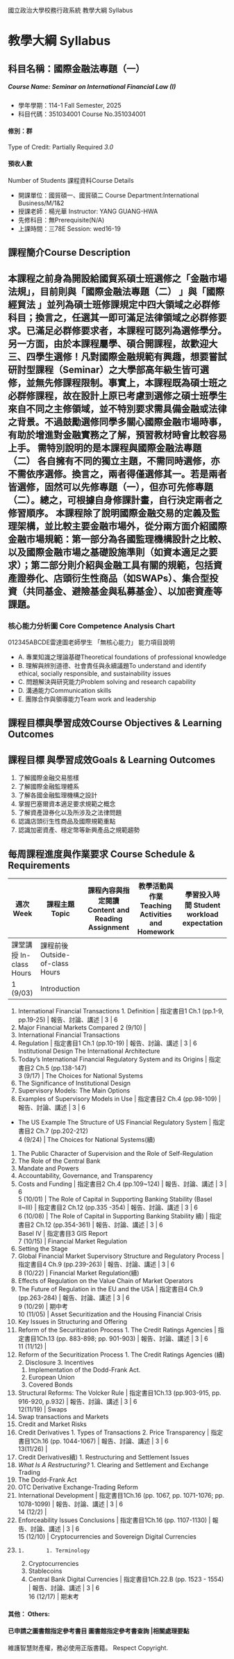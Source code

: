國立政治大學校務行政系統 教學大綱 Syllabus
# 教學大綱 Syllabus
##  科目名稱：國際金融法專題（一）
#####  Course Name: Seminar on International Financial Law (I)
  * 學年學期：114-1 Fall Semester, 2025 
  * 科目代碼：351034001 Course No.351034001
#### 修別：群
Type of Credit: Partially Required 
_3.0_
#### 預收人數
Number of Students
課程資料Course Details
  * 開課單位：國貿碩一、國貿碩二 Course Department:International Business/M/1&2 
  * 授課老師：楊光華 Instructor: YANG GUANG-HWA 
  * 先修科目：無Prerequisite(N/A)
  * 上課時間：三78E Session: wed16-19
##  課程簡介Course Description
本課程之前身為開設給國貿系碩士班選修之「金融市場法規」，目前則與「國際金融法專題（二） 」與「國際經貿法 」並列為碩士班修課規定中四大領域之必群修科目；換言之，任選其一即可滿足法律領域之必群修要求。已滿足必群修要求者，本課程可認列為選修學分。 另一方面，由於本課程屬學、碩合開課程，故歡迎大三、四學生選修！凡對國際金融規範有興趣，想要嘗試研討型課程（Seminar）之大學部高年級生皆可選修，並無先修課程限制。事實上，本課程既為碩士班之必群修課程，故在設計上原已考慮到選修之碩士班學生來自不同之主修領域，並不特別要求需具備金融或法律之背景。不過鼓勵選修同學多關心國際金融市場時事，有助於增進對金融實務之了解，預習教材時會比較容易上手。 需特別說明的是本課程與國際金融法專題（二） 各自擁有不同的獨立主題，不需同時選修，亦不需依序選修。換言之，兩者得僅選修其一。若是兩者皆選修，固然可以先修專題（一），但亦可先修專題（二）。總之，可根據自身修課計畫，自行決定兩者之修習順序。 本課程除了說明國際金融交易的定義及監理架構，並比較主要金融市場外，從分兩方面介紹國際金融市場規範：第一部分為各國監理機構設計之比較、以及國際金融市場之基礎設施準則（如資本適足之要求）；第二部分則介紹與金融工具有關的規範，包括資產證券化、店頭衍生性商品（如SWAPs）、集合型投資（共同基金、避險基金與私募基金）、以加密資產等課題。  
---  
###  核心能力分析圖 Core Competence Analysis Chart
012345ABCDE雷達圖老師學生
「無核心能力」 
能力項目說明
  * A. 專業知識之理論基礎Theoretical foundations of professional knowledge
  * B. 理解與辨別道德、社會責任與永續議題To understand and identify ethical, socially responsible, and sustainability issues
  * C. 問題解決與研究能力Problem solving and research capability
  * D. 溝通能力Communication skills
  * E. 團隊合作與領導能力Team work and leadership
##  課程目標與學習成效Course Objectives & Learning Outcomes 
課程目標 與學習成效Goals & Learning Outcomes  
---  
  1. 了解國際金融交易態樣
  2. 了解國際金融監理體系
  3. 了解各國金融監理機構之設計
  4. 掌握巴塞爾資本適足要求規範之概念
  5. 了解資產證券化以及所涉及之法律問題
  6. 認識店頭衍生性商品及國際規範重點
  7. 認識加密資產、穩定幣等新興產品之規範趨勢
##  每周課程進度與作業要求 Course Schedule & Requirements
|  週次 Week |  課程主題 Topic |  課程內容與指定閱讀 Content and Reading Assignment |  教學活動與作業 Teaching Activities and Homework |  學習投入時間 Student workload expectation  
---|---|---|---|---  
課堂講授 In-class Hours |  課程前後 Outside-of-class Hours  
1 (9/03) |  Introduction
  1. International Financial Transactions
    1. Definition
|  指定書目1 Ch.1 (pp.1-9,  pp.19-25) |  報告、討論、講述 |  3 |  6  
  1. Major Financial Markets Compared
2 (9/10) | 
  1. International Financial Transactions
  1. Regulation
|  指定書目1 Ch.1 (pp.10-19) |  報告、討論、講述 |  3 |  6  
Institutional Design The International Architecture
  1. Today’s International Financial Regulatory System and its Origins
|  指定書目2 Ch.5 (pp.138-147)  
3 (9/17) |  The Choices for National Systems
  1. The Significance of Institutional Design
  2. Supervisory Models: The Main Options
  3. Examples of Supervisory Models in Use
|  指定書目2 Ch.4 (pp.98-109) |  報告、討論、講述 |  3 |  6  
  * The US Example
The Structure of US Financial Regulatory System |  指定書目2 Ch.7 (pp.202-212)  
4 (9/24) |  The Choices for National Systems(續)
  1. The Public Character of Supervision and the Role of Self-Regulation
  2. The Role of the Central Bank
  3. Mandate and Powers
  4. Accountability, Governance, and Transparency
  5. Costs and Funding
|  指定書目2 Ch.4 (pp.109~124) |  報告、討論、講述 |  3 |  6  
5 (10/01) |  The Role of Capital in Supporting Banking Stability (Basel II~III) |  指定書目2 Ch.12 (pp.335 -354) |  報告、討論、講述 |  3 |  6  
6 (10/08) |  The Role of Capital in Supporting Banking Stability 續) |  指定書目2 Ch.12 (pp.354-361) |  報告、討論、講述 |  3 |  6  
Basel IV |  指定書目3 GIS Report   
7 (10/15) |  Financial Market Regulation
  1. Setting the Stage
  2. Global Financial Market Supervisory Structure and Regulatory Process
|  指定書目4 Ch.9 (pp.239-263) |  報告、討論、講述 |  3 |  6  
8 (10/22) |  Financial Market Regulation(續)
  1. Effects of Regulation on the Value Chain of Market Operators
  2. The Future of Regulation in the EU and the USA
|  指定書目4 Ch.9 (pp.263-284) |  報告、討論、講述 |  3 |  6  
9 (10/29) |  期中考  
10 (11/05) |  Asset Securitization and the Housing Financial Crisis
  1. Key Issues in Structuring and Offering
  1. Reform of the Securitization Process
    1. The Credit Ratings Agencies
|  指定書目1Ch.13 (pp. 883-898;  pp. 901-903) |  報告、討論、講述 |  3 |  6  
11 (11/12) | 
  1. Reform of the Securitization Process
    1. The Credit Ratings Agencies (續)
    2. Disclosure
    3. Incentives
      1. Implementation of the Dodd-Frank Act.
      2. European Union
      3. Covered Bonds
  1. Structural Reforms: The Volcker Rule
|  指定書目1Ch.13 (pp.903-915,  pp. 916-920,  p.932) |  報告、討論、講述 |  3 |  6  
12(11/19) |  Swaps
  1. Swap transactions and Markets
  2. Credit and Market Risks
  3. Credit Derivatives
    1. Types of Transactions
    2. Price Transparency
|  指定書目1Ch.16 (pp. 1044-1067) |  報告、討論、講述 |  3 |  6  
13(11/26) | 
  1. Credit Derivatives續)
    1. Restructuring and Settlement Issues
  1. _What Is A Restructuring?_
    1. Clearing and Settlement and Exchange Trading
  1. The Dodd-Frank Act
  2. OTC Derivative Exchange-Trading Reform
  3. International Development
|  指定書目1Ch.16 (pp. 1067,  pp. 1071-1076;  pp. 1078-1099) |  報告、討論、講述 |  3 |  6  
14 (12/2) | 
  1. Enforceability Issues
Conclusions |  指定書目1Ch.16 (pp. 1107-1130) |  報告、討論、講述 |  3 |  6  
15 (12/10) |  Cryptocurrencies and Sovereign Digital Currencies
  1.     1.       1. Terminology
      2. Cryptocurrencies
      3. Stablecoins
      4. Central Bank Digital Currencies
|  指定書目1Ch.22.B (pp. 1523 - 1554) |  報告、討論、講述 |  3 |  6  
16 (12/17) |  期末考  
####  其他： Others:
####  已申請之圖書館指定參考書目  圖書館指定參考書查詢 |相關處理要點
維護智慧財產權，務必使用正版書籍。 Respect Copyright.